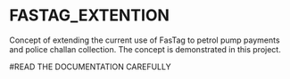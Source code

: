 # FASTAG_EXTENTION
Concept of extending the current use of FasTag to petrol pump payments and police challan collection. The concept is demonstrated in this project.


#READ THE DOCUMENTATION CAREFULLY

